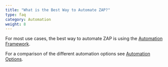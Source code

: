 ```yaml
---
title: "What is the Best Way to Automate ZAP?"
type: faq
category: Automation
weight: 8
---
```


For most use cases, the best way to automate ZAP is using the 
[Automation Framework](/docs/automate/automation-framework/).

For a comparison of the different automation options see 
[Automation Options](/docs/getting-further/automation/automation-options/).